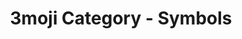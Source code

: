---
layout: category_symbols
title: 3moji Category - Symbols
permalink: symbols.html
emoji: speech_balloon
---